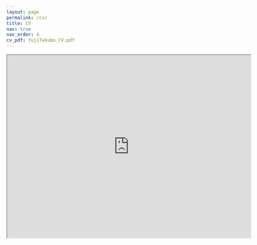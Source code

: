 ```yaml
---
layout: page
permalink: /cv/
title: CV
nav: true
nav_order: 4
cv_pdf: YujiTakubo_CV.pdf
---
```


<iframe src="https://drive.google.com/file/d/1ULvcKpCmL4D4afnj59Ic8i4cu4rLNvLG/view?usp=sharing" width="640" height="480" allow="autoplay"></iframe>